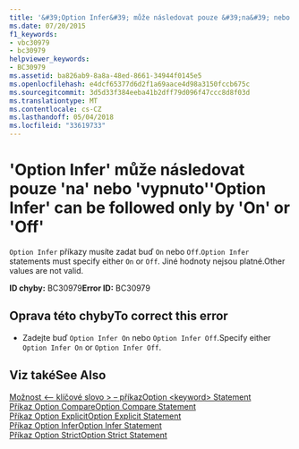 ```yaml
---
title: '&#39;Option Infer&#39; může následovat pouze &#39;na&#39; nebo &#39;vypnuto&#39;'
ms.date: 07/20/2015
f1_keywords:
- vbc30979
- bc30979
helpviewer_keywords:
- BC30979
ms.assetid: ba826ab9-8a8a-48ed-8661-34944f0145e5
ms.openlocfilehash: e4dcf65377d6d2f1a69aace4d98a3150fccb675c
ms.sourcegitcommit: 3d5d33f384eeba41b2dff79d096f47ccc8d8f03d
ms.translationtype: MT
ms.contentlocale: cs-CZ
ms.lasthandoff: 05/04/2018
ms.locfileid: "33619733"
---
```

# <a name="39option-infer39-can-be-followed-only-by-39on39-or-39off39"></a><span data-ttu-id="d7e02-102">&#39;Option Infer&#39; může následovat pouze &#39;na&#39; nebo &#39;vypnuto&#39;</span><span class="sxs-lookup"><span data-stu-id="d7e02-102">&#39;Option Infer&#39; can be followed only by &#39;On&#39; or &#39;Off&#39;</span></span>
<span data-ttu-id="d7e02-103">`Option Infer` příkazy musíte zadat buď `On` nebo `Off`.</span><span class="sxs-lookup"><span data-stu-id="d7e02-103">`Option Infer` statements must specify either `On` or `Off`.</span></span> <span data-ttu-id="d7e02-104">Jiné hodnoty nejsou platné.</span><span class="sxs-lookup"><span data-stu-id="d7e02-104">Other values are not valid.</span></span>  
  
 <span data-ttu-id="d7e02-105">**ID chyby:** BC30979</span><span class="sxs-lookup"><span data-stu-id="d7e02-105">**Error ID:** BC30979</span></span>  
  
## <a name="to-correct-this-error"></a><span data-ttu-id="d7e02-106">Oprava této chyby</span><span class="sxs-lookup"><span data-stu-id="d7e02-106">To correct this error</span></span>  
  
-   <span data-ttu-id="d7e02-107">Zadejte buď `Option Infer On` nebo `Option Infer Off`.</span><span class="sxs-lookup"><span data-stu-id="d7e02-107">Specify either `Option Infer On` or `Option Infer Off`.</span></span>  
  
## <a name="see-also"></a><span data-ttu-id="d7e02-108">Viz také</span><span class="sxs-lookup"><span data-stu-id="d7e02-108">See Also</span></span>  
 [<span data-ttu-id="d7e02-109">Možnost \<– klíčové slovo > – příkaz</span><span class="sxs-lookup"><span data-stu-id="d7e02-109">Option \<keyword> Statement</span></span>](../../visual-basic/language-reference/statements/option-keyword-statement.md)  
 [<span data-ttu-id="d7e02-110">Příkaz Option Compare</span><span class="sxs-lookup"><span data-stu-id="d7e02-110">Option Compare Statement</span></span>](../../visual-basic/language-reference/statements/option-compare-statement.md)  
 [<span data-ttu-id="d7e02-111">Příkaz Option Explicit</span><span class="sxs-lookup"><span data-stu-id="d7e02-111">Option Explicit Statement</span></span>](../../visual-basic/language-reference/statements/option-explicit-statement.md)  
 [<span data-ttu-id="d7e02-112">Příkaz Option Infer</span><span class="sxs-lookup"><span data-stu-id="d7e02-112">Option Infer Statement</span></span>](../../visual-basic/language-reference/statements/option-infer-statement.md)  
 [<span data-ttu-id="d7e02-113">Příkaz Option Strict</span><span class="sxs-lookup"><span data-stu-id="d7e02-113">Option Strict Statement</span></span>](../../visual-basic/language-reference/statements/option-strict-statement.md)
